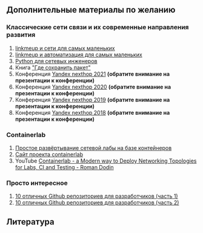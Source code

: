 ## Дополнительные материалы по желанию
### Классические сети связи и их современные направления развития
1. [linkmeup и сети для самых маленьких](https://linkmeup.ru/sdsm/)
2. [linkmeup и автоматизация для самых маленьких](https://linkmeup.ru/adsm/)
3. [Python для сетевых инженеров](https://pyneng.readthedocs.io/ru/latest/)
4. Книга ["Где сохранить пакет"](https://where-to-store-the-packet.readthedocs.io/)
5. Конференция [Yandex nexthop 2021](https://events.yandex.ru/events/nexthop2021) **(обратите внимание на презентации к конференции)**
6. Конференция [Yandex nexthop 2020](https://events.yandex.ru/events/nexthop2020) **(обратите внимание на презентации к конференции)**
7. Конференция [Yandex nexthop 2019](https://events.yandex.ru/events/nexthop2019) **(обратите внимание на презентации к конференции)**
8. Конференция [Yandex nexthop 2018](https://events.yandex.ru/events/nexthop2018) **(обратите внимание на презентации к конференции)**

### Containerlab
1. [Простое развёртывание сетевой лабы на базе контейнеров](https://habr.com/ru/post/682974/)
2. [Сайт проекта containerlab](https://containerlab.dev)
3. YouTube [Containerlab - a Modern way to Deploy Networking Topologies for Labs, CI and Testing - Roman Dodin](https://www.youtube.com/watch?v=snQTlFahY1c)

### Просто интересное
1. [10 отличных Github репозиториев для разработчиков (часть 1)](https://habr.com/ru/post/492040/)
2. [10 отличных Github репозиториев для разработчиков (часть 2)](https://habr.com/ru/post/502744/)


## Литература
